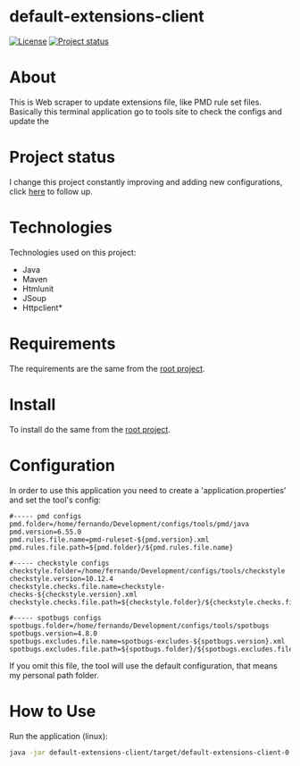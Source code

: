 # default-extensions-client

[![License](https://img.shields.io/badge/License-Apache%202.0-blue.svg)](https://opensource.org/licenses/Apache-2.0)
[![Project status](https://img.shields.io/badge/Project%20status-Maintenance-orange.svg)](https://img.shields.io/badge/Project%20status-Maintenance-orange.svg)

# About

This is Web scraper to update extensions file, like PMD rule set files.
Basically this terminal application go to tools site to check the configs and update the 

# Project status

I change this project constantly improving and adding new configurations, click [here](../docs/STATUS.md) to follow up.

# Technologies 

Technologies used on this project:
 
- Java
- Maven
- Htmlunit
- JSoup
- Httpclient*

# Requirements

The requirements are the same from the [root project](../README.md).

# Install

To install do the same from the [root project](../README.md).

# Configuration

In order to use this application you need to create a 'application.properties' and set the tool's config:

```properties
#----- pmd configs
pmd.folder=/home/fernando/Development/configs/tools/pmd/java
pmd.version=6.55.0
pmd.rules.file.name=pmd-ruleset-${pmd.version}.xml
pmd.rules.file.path=${pmd.folder}/${pmd.rules.file.name}

#----- checkstyle configs
checkstyle.folder=/home/fernando/Development/configs/tools/checkstyle
checkstyle.version=10.12.4
checkstyle.checks.file.name=checkstyle-checks-${checkstyle.version}.xml
checkstyle.checks.file.path=${checkstyle.folder}/${checkstyle.checks.file.name}

#----- spotbugs configs
spotbugs.folder=/home/fernando/Development/configs/tools/spotbugs
spotbugs.version=4.8.0
spotbugs.excludes.file.name=spotbugs-excludes-${spotbugs.version}.xml
spotbugs.excludes.file.path=${spotbugs.folder}/${spotbugs.excludes.file.name}
 ```

If you omit this file, the tool will use the default configuration, that means my personal path folder.

# How to Use

Run the application (linux): 

```bash
java -jar default-extensions-client/target/default-extensions-client-0.0.1-SNAPSHOT.jar
```